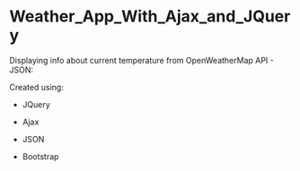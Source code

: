 # Weather_App_With_Ajax_and_JQuery
Displaying info about current temperature from OpenWeatherMap API - JSON:

Created using:

* JQuery 

* Ajax

* JSON

* Bootstrap

